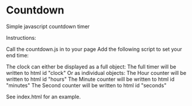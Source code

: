 # Countdown
Simple javascript countdown timer

Instructions:

Call the countdown.js in to your page
        <script type="text/javascript" src="countdown.js"></script>
Add the following script to set your end time:
        <script>
            //Time to countdown to
            endTime = new Date(2016, 10, 7, 18, 00);
        </script>
        
The clock can either be displayed as a full object:
  The full timer will be written to html id "clock"
Or as individual objects:
  The Hour counter will be written to html id "hours"
  The Minute counter will be written to html id "minutes"
  The Second counter will be written to html id "seconds"
  
See index.html for an example.
